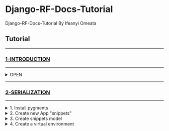 # Django-RF-Docs-Tutorial

Django-RF-Docs-Tutorial By Ifeanyi Omeata

## Tutorial

---

### [1-INTRODUCTION](#)

---

<details>
  <summary>OPEN</summary>
<hr>

<details>
  <summary>1. Django RF Docs</summary>

### [https://www.django-rest-framework.org/](https://www.django-rest-framework.org/)

</details>

<details>
  <summary>2. Create a virtual environment Venv</summary>

```python
  python -m venv venv
  source venv/bin/activate

  python -m venv venv
  Set-ExecutionPolicy Unrestricted -Scope Process
  source venv\Scripts\activate
```

</details>

<details>
  <summary>3. Install Django and Django REST framework</summary>

```python
  pip install django django-rest-framework django-shortcuts
```

```python
  pip freeze
```

```python
  pip install -r requirements.txt
```

```python
  pip freeze > requirements.txt
```

</details>

<details>
  <summary>4. Set up new project (tutorial) and app (quickstart)</summary>

```python
  django-admin startproject tutorial .
```

```python
  django-admin startapp quickstart
```

</details>

<details>
  <summary>5. Run Migrations</summary>

```python
  python manage.py makemigrations
```

```python
  python manage.py migrate
```

</details>

<details>
  <summary>6. Add Django Rest Framework and App to settings</summary>

[here](https://github.com/iomeata/Django-API-Tutorial-1/commit/388d9ef90e787e6836b472370251500993521611)

```python
INSTALLED_APPS = [
    'django.contrib.admin',
    'django.contrib.auth',
    'django.contrib.contenttypes',
    'django.contrib.sessions',
    'django.contrib.messages',
    'django.contrib.staticfiles',
    'rest_framework',
    'quickstart',
]
```

</details>

<details>
  <summary>7. Create SuperUser</summary>

```python
python manage.py createsuperuser --email admin@example.com --username admin
```

</details>

<details>
  <summary>8. Create HyperlinkedModelSerializer for User and Group</summary>

[here](https://github.com/iomeata/Django-RF-Docs-Tutorial/commit/3705344a5098b551dab1d2586928d71e6783dbae)

```python
from django.contrib.auth.models import User, Group
from rest_framework import serializers


class UserSerializer(serializers.HyperlinkedModelSerializer):
    class Meta:
        model = User
        fields = ['url', 'username', 'email', 'groups']


class GroupSerializer(serializers.HyperlinkedModelSerializer):
    class Meta:
        model = Group
        fields = ['url', 'name']
```

</details>

<details>
  <summary>9. Create Viewsets</summary>

[here](https://github.com/iomeata/Django-RF-Docs-Tutorial/commit/5ddefcfab2af982cc33ed7dabcaf97942bf0d470)

```python
from django.contrib.auth.models import User, Group
from rest_framework import viewsets
from rest_framework import permissions
from .serializers import UserSerializer, GroupSerializer


class UserViewSet(viewsets.ModelViewSet):
    """
    API endpoint that allows users to be viewed or edited.
    """
    queryset = User.objects.all().order_by('-date_joined')
    serializer_class = UserSerializer
    permission_classes = [permissions.IsAuthenticated]


class GroupViewSet(viewsets.ModelViewSet):
    """
    API endpoint that allows groups to be viewed or edited.
    """
    queryset = Group.objects.all()
    serializer_class = GroupSerializer
    permission_classes = [permissions.IsAuthenticated]
```

</details>

<details>
  <summary>10. Create API Urls</summary>

[here](https://github.com/iomeata/Django-RF-Docs-Tutorial/commit/c70bc238d7d8824c56838132a946d84343df848e)

```python
from django.contrib import admin
from django.urls import include, path
from rest_framework import routers
from quickstart import views

router = routers.DefaultRouter()
router.register(r'users', views.UserViewSet)
router.register(r'groups', views.GroupViewSet)

# Wire up our API using automatic URL routing.
# Additionally, we include login URLs for the browsable API.
urlpatterns = [
    path('admin/', admin.site.urls),
    path('', include(router.urls)),
    path('api-auth/', include('rest_framework.urls', namespace='rest_framework'))
]
```

</details>

<details>
  <summary>11. Set Pagination</summary>

[here](https://github.com/iomeata/Django-RF-Docs-Tutorial/commit/c0f58cb7b5ef664fa6ecca9b5dafd21efcf38b48)

```python
REST_FRAMEWORK = {
    'DEFAULT_PAGINATION_CLASS': 'rest_framework.pagination.PageNumberPagination',
    'PAGE_SIZE': 10
}
```

or for a single ModelViewSet:

```python
from rest_framework.pagination import PageNumberPagination

class StandardResultsSetPagination(PageNumberPagination):
    page_size = 100
    page_size_query_param = 'page_size'
    max_page_size = 1000

class FooViewSet(viewsets.ModelViewSet):
    pagination_class = StandardResultsSetPagination
```

</details>

<details>
  <summary>12. Test Endpoints on Browsable API</summary>

```python
python manage.py runserver
```

```python
http://127.0.0.1:8000/groups/
```

![img.png](media/img.png)

```python
http://127.0.0.1:8000/users/
```

![img_1.png](media/img_1.png)

</details>

</details>

---

### [2-SERIALIZATION](#)

---

<details>
  <summary>1. Install pygments</summary>

```python
pip install django
pip install djangorestframework
pip install pygments  # We'll be using this for the code highlighting
```

</details>

<details>
  <summary>2. Create new App "snippets"</summary>

```python
python manage.py startapp snippets
```

```python
INSTALLED_APPS = [
    ...
    'rest_framework',
    'snippets',
]
```

</details>

<details>
  <summary>3. Create snippets model</summary>

```python
from django.db import models
from pygments.lexers import get_all_lexers
from pygments.styles import get_all_styles

LEXERS = [item for item in get_all_lexers() if item[1]]
LANGUAGE_CHOICES = sorted([(item[1][0], item[0]) for item in LEXERS])
STYLE_CHOICES = sorted([(item, item) for item in get_all_styles()])


class Snippet(models.Model):
    created = models.DateTimeField(auto_now_add=True)
    title = models.CharField(max_length=100, blank=True, default='')
    code = models.TextField()
    linenos = models.BooleanField(default=False)
    language = models.CharField(choices=LANGUAGE_CHOICES, default='python', max_length=100)
    style = models.CharField(choices=STYLE_CHOICES, default='friendly', max_length=100)

    class Meta:
        ordering = ['created']
```

```python
python manage.py makemigrations snippets
python manage.py migrate snippets
```

</details>

<details>
  <summary>4. Create a virtual environment</summary>

</details>
